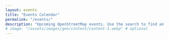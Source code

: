 ```yaml
---
layout: events
title: "Events Calendar"
permalink: "/events/"
description: "Upcoming OpenStreetMap events. Use the search to find an event by name."
# image: "/assets/images/gen/content/content-5.webp" # optional
---
```

